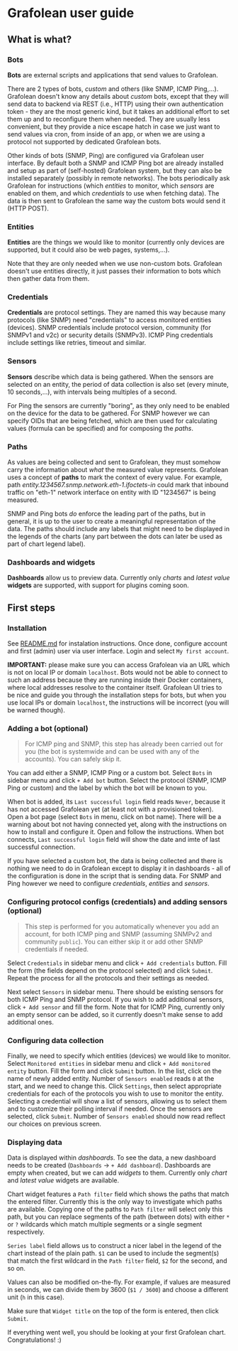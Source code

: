 # Grafolean user guide

## What is what?

### Bots

**Bots** are external scripts and applications that send values to Grafolean.

There are 2 types of bots, *custom* and others (like SNMP, ICMP Ping,...). Grafolean doesn't know any details about *custom* bots, except that they will send data to backend via REST (i.e., HTTP) using their own authentication token - they are the most generic kind, but it takes an additional effort to set them up and to reconfigure them when needed. They are usually less convenient, but they provide a nice escape hatch in case we just want to send values via cron, from inside of an app, or when we are using a protocol not supported by dedicated Grafolean bots.

Other kinds of bots (SNMP, Ping) are configured via Grafolean user interface. By default both a SNMP and ICMP Ping bot are already installed and setup as part of (self-hosted) Grafolean system, but they can also be installed separately (possibly in remote networks). The bots periodically ask Grafolean for instructions (which *entities* to monitor, which *sensors* are enabled on them, and which *credentials* to use when fetching data). The data is then sent to Grafolean the same way the custom bots would send it (HTTP POST).

### Entities

**Entities** are the things we would like to monitor (currently only devices are supported, but it could also be web pages, systems,...).

Note that they are only needed when we use non-custom bots. Grafolean doesn't use entities directly, it just passes their information to bots which then gather data from them.

### Credentials

**Credentials** are protocol settings. They are named this way because many protocols (like SNMP) need "credentials" to access monitored entities (devices). SNMP credentials include protocol version, community (for SNMPv1 and v2c) or security details (SNMPv3). ICMP Ping credentials include settings like retries, timeout and similar.

### Sensors

**Sensors** describe which data is being gathered. When the sensors are selected on an entity, the period of data collection is also set (every minute, 10 seconds,...), with intervals being multiples of a second.

For Ping the sensors are currently "boring", as they only need to be enabled on the device for the data to be gathered. For SNMP however we can specify OIDs that are being fetched, which are then used for calculating values (formula can be specified) and for composing the *paths*.

### Paths

As values are being collected and sent to Grafolean, they must somehow carry the information about *what* the measured value represents. Grafolean uses a concept of **paths** to mark the context of every value. For example, path *entity.1234567.snmp.network.eth-1.ifoctets-in* could mark that inbound traffic on "eth-1" network interface on entity with ID "1234567" is being measured.

SNMP and Ping bots *do* enforce the leading part of the paths, but in general, it is up to the user to create a meaningful representation of the data. The paths should include any labels that might need to be displayed in the legends of the charts (any part between the dots can later be used as part of chart legend label).

### Dashboards and widgets

**Dashboards** allow us to preview data. Currently only *charts* and *latest value* **widgets** are supported, with support for plugins coming soon.

## First steps

### Installation

See [README.md](../README.md) for instalation instructions. Once done, configure account and first (admin) user via user interface. Login and select `My first account`.

**IMPORTANT:** please make sure you can access Grafolean via an URL which is not on local IP or domain `localhost`. Bots would not be able to connect to such an address because they are running inside their Docker containers, where local addresses resolve to the container itself. Grafolean UI tries to be nice and guide you through the installation steps for bots, but when you use local IPs or domain `localhost`, the instructions will be incorrect (you will be warned though).

### Adding a bot (optional)

> For ICMP ping and SNMP, this step has already been carried out for you (the bot is systemwide and can be used with any of the accounts). You can safely skip it.

You can add either a SNMP, ICMP Ping or a custom bot. Select `Bots` in sidebar menu and click `+ Add bot` button. Select the protocol (SNMP, ICMP Ping or custom) and the label by which the bot will be known to you.

When bot is added, its `Last successful login` field reads `Never`, because it has not accessed Grafolean yet (at least not with a provisioned token). Open a bot page (select `Bots` in menu, click on bot name). There will be a warning about bot not having connected yet, along with the instructions on how to install and configure it. Open and follow the instructions. When bot connects, `Last successful login` field will show the date and imte of last successful connection.

If you have selected a custom bot, the data is being collected and there is nothing we need to do in Grafolean except to display it in dashboards - all of the configuration is done in the script that is sending data. For SNMP and Ping however we need to configure *credentials*, *entities* and *sensors*.

### Configuring protocol configs (credentials) and adding sensors (optional)

> This step is performed for you automatically whenever you add an account, for both ICMP ping and SNMP (assuming SNMPv2 and community `public`). You can either skip it or add other SNMP credentials if needed.

Select `Credentials` in sidebar menu and click `+ Add credentials` button. Fill the form (the fields depend on the protocol selected) and click `Submit`. Repeat the process for all the protocols and their settings as needed.

Next select `Sensors` in sidebar menu. There should be existing sensors for both ICMP Ping and SNMP protocol. If you wish to add additional sensors, click `+ Add sensor` and fill the form. Note that for ICMP Ping, currently only an empty sensor can be added, so it currently doesn't make sense to add additional ones.

### Configuring data collection

Finally, we need to specify which entities (devices) we would like to monitor. Select `Monitored entities` in sidebar menu and click `+ Add monitored entity` button. Fill the form and click `Submit` button. In the list, click on the name of newly added entity. Number of `Sensors enabled` reads `0` at the start, and we need to change this. Click `Settings`, then select appropriate credentials for each of the protocols you wish to use to monitor the entity. Selecting a credential will show a list of sensors, allowing us to select them and to customize their polling interval if needed. Once the sensors are selected, click `Submit`. Number of `Sensors enabled` should now read reflect our choices on previous screen.

### Displaying data

Data is displayed within *dashboards*. To see the data, a new dashboard needs to be created (`Dashboards` -> `+ Add dashboard`). Dashboards are empty when created, but we can add *widgets* to them. Currently only *chart* and *latest value* widgets are available.

Chart widget features a `Path filter` field which shows the paths that match the entered filter. Currently this is the only way to investigate which paths are available. Copying one of the paths to `Path filter` will select only this path, but you can replace segments of the path (between dots) with either `*` or `?` wildcards which match multiple segments or a single segment respectively.

`Series label` field allows us to construct a nicer label in the legend of the chart instead of the plain path. `$1` can be used to include the segment(s) that match the first wildcard in the `Path filter` field, `$2` for the second, and so on.

Values can also be modified on-the-fly. For example, if values are measured in seconds, we can divide them by 3600 (`$1 / 3600`) and choose a different unit (`h` in this case).

Make sure that `Widget title` on the top of the form is entered, then click `Submit`.

If everything went well, you should be looking at your first Grafolean chart. Congratulations! :)
